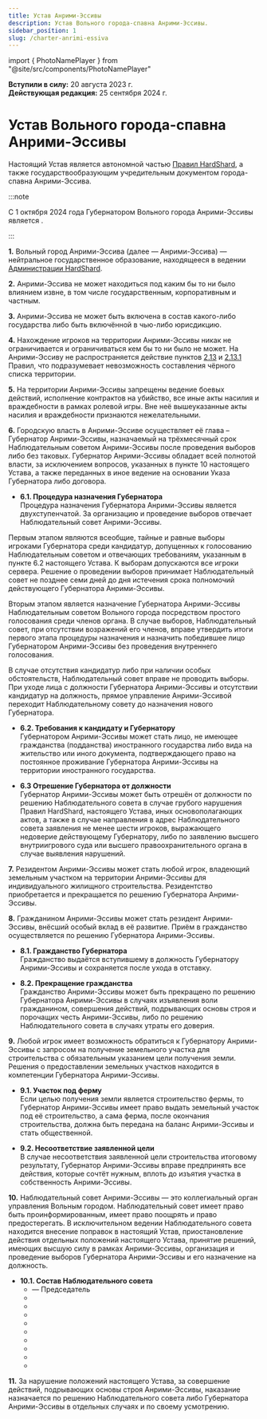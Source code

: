 ```yaml
---
title: Устав Анрими-Эссивы
description: Устав Вольного города-спавна Анрими-Эссивы.
sidebar_posítion: 1
slug: /charter-anrimi-essiva
---
```


import { PhotoNamePlayer } from "@site/src/components/PhotoNamePlayer"

<span className="badge badge--primary">**Вступили в силу:** 20 августа 2023 г.</span> <br />
<span className="badge badge--success">**Действующая редакция:** 25 сентября 2024 г.</span>

# Устав Вольного города-спавна Анрими-Эссивы

Настоящий Устав является автономной частью [Правил HardShard](/docs/rules), а также государствообразующим учредительным документом города-спавна Анрими-Эссива.

:::note

С 1 октября 2024 года Губернатором Вольного города Анрими-Эссивы является <PhotoNamePlayer nickname="mamochkaa" />.

:::

**1.** Вольный город Анрими-Эссива (далее — Анрими-Эссива) — нейтральное государственное образование, находящееся в ведении [Администрации HardShard](../docs/admins).

**2.** Анрими-Эссива не может находиться под каким бы то ни было влиянием извне, в том числе государственным, корпоративным и частным.

**3.** Анрими-Эссива не может быть включена в состав какого-либо государства либо быть включённой в чью-либо юрисдикцию.

**4.** Нахождение игроков на территории Анрими-Эссивы никак не ограничивается и ограничиваться кем бы то ни было не может. На Анрими-Эссиву не распространяется действие пунктов [2.13](/docs/rules#2.13) и [2.13.1](/docs/rules#2.13.1) Правил, что подразумевает невозможность составления чёрного списка территории.

**5.** На территории Анрими-Эссивы запрещены ведение боевых действий, исполнение контрактов на убийство, все иные акты насилия и враждебности в рамках ролевой игры. Вне неё вышеуказанные акты насилия и враждебности признаются нежелательными.

**6.** Городскую власть в Анрими-Эссиве осуществляет её глава – Губернатор Анрими-Эссивы, назначаемый на трёхмесячный срок Наблюдательным советом Анрими-Эссивы после проведения выборов либо без таковых. Губернатор Анрими-Эссивы обладает всей полнотой власти, за исключением вопросов, указанных в пункте 10 настоящего Устава, а также переданных в иное ведение на основании Указа Губернатора либо договора.

- **6.1. Процедура назначения Губернатора**\
Процедура назначения Губернатора Анрими-Эссивы является двухступенчатой. За организацию и проведение выборов отвечает Наблюдательный совет Анрими-Эссивы.

Первым этапом являются всеобщие, тайные и равные выборы игроками Губернатора среди кандидатур, допущенных к голосованию Наблюдательным советом и отвечающих требованиям, указанным в пункте 6.2 настоящего Устава. К выборам допускаются все игроки сервера. Решение о проведении выборов принимает Наблюдательный совет не позднее семи дней до дня истечения срока полномочий действующего Губернатора Анрими-Эссивы.

Вторым этапом является назначение Губернатора Анрими-Эссивы Наблюдательным советом Вольного города посредством простого голосования среди членов органа. В случае выборов, Наблюдательный совет, при отсутствии возражений его членов, вправе утвердить итоги первого этапа процедуры назначения и назначить победившее лицо Губернатором Анрими-Эссивы без проведения внутреннего голосования.

В случае отсутствия кандидатур либо при наличии особых обстоятельств, Наблюдательный совет вправе не проводить выборы. При уходе лица с должности Губернатора Анрими-Эссивы и отсутствии кандидатур на должность, прямое управление Анрими-Эссивой переходит Наблюдательному совету до назначения нового Губернатора.

- **6.2. Требования к кандидату и Губернатору**\
Губернатором Анрими-Эссивы может стать лицо, не имеющее гражданства (подданства) иностранного государства либо вида на жительство или иного документа, подтверждающего право на постоянное проживание Губернатора Анрими-Эссивы на территории иностранного государства.

- **6.3 Отрешение Губернатора от должности**\
Губернатор Анрими-Эссивы может быть отрешён от должности по решению Наблюдательного совета в случае грубого нарушения Правил HardShard, настоящего Устава, иных основополагающих актов, а также в случае направления в адрес Наблюдательного совета заявления не менее шести игроков, выражающего недоверие действующему Губернатору, либо по заявлению высшего внутриигрового суда или высшего правоохранительного органа в случае выявления нарушений.

**7.** Резидентом Анрими-Эссивы может стать любой игрок, владеющий земельным участком на территории Анрими-Эссивы для индивидуального жилищного строительства. Резидентство приобретается и прекращается по решению Губернатора Анрими-Эссивы.

**8.** Гражданином Анрими-Эссивы может стать резидент Анрими-Эссивы, внёсший особый вклад в её развитие. Приём в гражданство осуществляется по решению Губернатора Анрими-Эссивы.

- **8.1. Гражданство Губернатора**\
Гражданство выдаётся вступившему в должность Губернатору Анрими-Эссивы и сохраняется после ухода в отставку.

- **8.2. Прекращение гражданства**\
Гражданство Анрими-Эссивы может быть прекращено по решению Губернатора Анрими-Эссивы в случаях изъявления воли гражданином, совершения действий, подрывающих основы строя и порочащих честь Анрими-Эссивы, либо по решению Наблюдательного совета в случаях утраты его доверия.

**9.** Любой игрок имеет возможность обратиться к Губернатору Анрими-Эссивы с запросом на получение земельного участка для строительства с обязательным указанием цели получения земли. Решения о предоставлении земельных участков находится в компетенции Губернатора Анрими-Эссивы.

- **9.1. Участок под ферму**\
Если целью получения земли является строительство фермы, то Губернатор Анрими-Эссивы имеет право выдать земельный участок под её строительство, а сама ферма, после окончания строительства, должна быть передана на баланс Анрими-Эссивы и стать общественной.

- **9.2. Несоответствие заявленной цели**\
В случае несоответствия заявленной цели строительства итоговому результату, Губернатор Анрими-Эссивы вправе предпринять все действия, которые сочтёт нужным, вплоть до изъятия участка в собственность Анрими-Эссивы.

**10.** Наблюдательный совет Анрими-Эссивы — это коллегиальный орган управления Вольным городом. Наблюдательный совет имеет право быть проинформированным, имеет право поощрять и право предостерегать. В исключительном ведении Наблюдательного совета находится внесение поправок в настоящий Устав, приостановление действия отдельных положений настоящего Устава, принятие решений, имеющих высшую силу в рамках Анрими-Эссивы, организация и проведение выборов Губернатора Анрими-Эссивы и его назначение на должность.

- **10.1. Состав Наблюдательного совета**
  - <PhotoNamePlayer nickname="Gohtar"/> — Председатель
  - <PhotoNamePlayer nickname="Flammablelion"/>
  - <PhotoNamePlayer nickname="Himer_Fatal" skin="steve"/>
  - <PhotoNamePlayer nickname="Kemerfund"/>
  - <PhotoNamePlayer nickname="KerkSweet"/>
  - <PhotoNamePlayer nickname="Monteny"/>
  - <PhotoNamePlayer nickname="mulciber_"/>
  - <PhotoNamePlayer nickname="Nerkid"/>
  - <PhotoNamePlayer nickname="notfoundname"/>
  - <PhotoNamePlayer nickname="yantar1k"/>

**11.** За нарушение положений настоящего Устава, за совершение действий, подрывающих основы строя Анрими-Эссивы, наказание назначается по решению Наблюдательного совета либо Губернатора Анрими-Эссивы в отдельных случаях и по своему усмотрению.